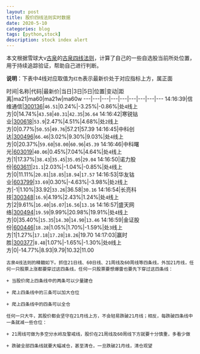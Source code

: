 ```yaml
---
layout: post
title: 股价四线法则实时数据
date: 2020-5-10
categories: blog
tags: [python,stock]
description: stock index alert
---
```



本文根据雪球大v[古泉](https://xueqiu.com/u/7148646888)的[古泉四线法则](https://xueqiu.com/7148646888/130498192)，计算了自己的一些自选股当前所处位置，用于持续追踪验证，帮助自己进行判断。

**说明**：下表中4线对应取值为`红色`表示最新价处于对应指标上方，属正面

时间|名称|代码|最新价|当日|3日|5日|位置|变动|距离|ma21|ma60|ma21w|ma60w
---|---|---|---|---|---|---|---|---
14:16:39|信维通信|[300136](https://xueqiu.com/S/SZ300136)|`46.51`|0.24%|-3.25%|-0.86%|处`4`线上方|0|14.74%|`43.58`|`40.31`|`42.35`|`36.64`
14:16:42|寒锐钴业|[300618](https://xueqiu.com/S/SZ300618)|`53.9`|2.47%|4.51%|4.68%|处`2`线上方|0|0.77%|`50.55`|`49.76`|57.21|57.39
14:16:45|中科创达|[300496](https://xueqiu.com/S/SZ300496)|`66.46`|3.02%|9.30%|9.03%|处`4`线上方|0|20.37%|`59.60`|`58.00`|`60.96`|`45.39`
14:16:46|中科曙光|[603019](https://xueqiu.com/S/SH603019)|`40.06`|0.45%|7.04%|4.64%|处`4`线上方|1|17.37%|`38.43`|`35.45`|`35.05`|`29.04`
14:16:50|诺力股份|[603611](https://xueqiu.com/S/SH603611)|`21.1`|2.03%|-1.04%|-0.85%|处`4`线上方|0|11.11%|`20.81`|`18.85`|`18.94`|`17.57`
14:16:53|华友钴业|[603799](https://xueqiu.com/S/SH603799)|`33.69`|0.30%|-4.63%|-3.98%|处`2`线上方|-1|1.10%|33.92|`33.26`|36.58|`30.16`
14:16:54|长亮科技|[300348](https://xueqiu.com/S/SZ300348)|`16.9`|4.19%|2.43%|1.24%|处`4`线上方|2|9.61%|`16.40`|`16.07`|`16.56`|`13.16`
14:16:57|盛天网络|[300494](https://xueqiu.com/S/SZ300494)|`19.59`|9.99%|20.98%|19.91%|处`4`线上方|0|35.40%|`15.35`|`14.30`|`14.90`|`13.46`
14:16:59|金证股份|[600446](https://xueqiu.com/S/SH600446)|`18.28`|1.05%|1.70%|-1.59%|处`3`线上方|1|1.27%|`17.18`|`17.28`|`18.26`|19.70
14:17:03|赢时胜|[300377](https://xueqiu.com/S/SZ300377)|`8.48`|1.07%|-1.65%|-1.30%|处`0`线上方|0|-14.77%|8.93|9.79|10.32|11.00

```
古泉4线法则的精髓如下。抓住21日线、60日线、21周线及60周线等四条线，外加21月线，任何一只股票上涨都要穿过这四条线，任何一只股票要想爆雷也要先下穿过这四条线：

+ 当股价爬上四条线中的两条可以少量建仓

+ 爬上四条线中的三条可以加大仓位

+ 爬上四条线中的四条可以全仓

任何一只大牛，其股价都会坚守在21月线上方，不会轻易跌破21月线；相反，每跌破四条线中一条就减一些仓位：

+ 21周线可做为多空分水岭及警戒线，股价在21周线及60周线下方就要十分慎重，多看少做

+ 跌破全部四条线就要大幅减仓，甚至清仓，一旦跌破21月线，清仓观望
```